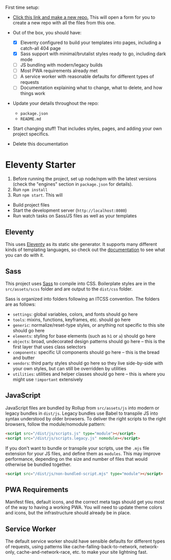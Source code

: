 First time setup:

- [Click this link and make a new
repo.](https://github.com/dustinwhisman/eleventy-starter/generate) This will
open a form for you to create a new repo with all the files from this one.

- Out of the box, you should have:
  - [x] Eleventy configured to build your templates into pages, including a
    catch-all 404 page
  - [x] Sass support with minimal/brutalist styles ready to go, including dark
    mode
  - [ ] JS bundling with modern/legacy builds
  - [ ] Most PWA requirements already met
  - [ ] A service worker with reasonable defaults for different types of
    requests
  - [ ] Documentation explaining what to change, what to delete, and how things
    work

- Update your details throughout the repo:
  - `package.json`
  - `README.md`

- Start changing stuff! That includes styles, pages, and adding your own project
  specifics.

- Delete this documentation

# Eleventy Starter

1. Before running the project, set up node/npm with the latest versions (check
   the "engines" section in `package.json` for details).
1. Run `npm install`
1. Run `npm start`. This will
  - Build project files
  - Start the development server (`http://localhost:8080`)
  - Run watch tasks on Sass/JS files as well as your templates

## Eleventy

This uses [Eleventy](https://11ty.dev) as its static site generator. It supports
many different kinds of templating languages, so check out the
[documentation](https://11ty.dev) to see what you can do with it.

## Sass

This project uses [Sass](https://sass-lang.com/) to compile into CSS.
Boilerplate styles are in the `src/assets/scss` folder and are output to the
`dist/css` folder.

Sass is organized into folders following an ITCSS convention. The folders are as
follows:
- `settings`: global variables, colors, and fonts should go here
- `tools`: mixins, functions, keyframes, etc. should go here
- `generic`: normalize/reset-type styles, or anything not specific to this site
  should go here
- `elements`: styling for base elements (such as `h1` or `a`) should go here
- `objects`: broad, undecorated design patterns should go here – this is the
  first layer that uses class selectors
- `components`: specific UI components should go here – this is the bread and
  butter
- `vendors`: third party styles should go here so they live side-by-side with
  your own styles, but can still be overridden by utilities
- `utilities`: utilities and helper classes should go here – this is where you
  might use `!important` extensively

## JavaScript

JavaScript files are bundled by Rollup from `src/assets/js` into modern or
legacy bundles in `dist/js`. Legacy bundles use Babel to transpile JS into
syntax understood by older browsers. To deliver the right scripts to the right
browsers, follow the module/nomodule pattern:

```html
<script src="/dist/js/scripts.js" type="module"></script>
<script src="/dist/js/scripts.legacy.js" nomodule></script>
```

If you don't want to bundle or transpile your scripts, use the `.mjs` file
extension for your JS files, and define them as `modules`. This may improve
performance, depending on the size and number of files that would otherwise be
bundled together.

```html
<script src="/dist/js/non-bundled-script.mjs" type="module"></script>
```

## PWA Requirements

Manifest files, default icons, and the correct meta tags should get you most of
the way to having a working PWA. You will need to update theme colors and icons,
but the infrastructure should already be in place.

## Service Worker

The default service worker should have sensible defaults for different types of
requests, using patterns like cache-falling-back-to-network, network-only,
cache-and-network-race, etc. to make your site lightning fast.
